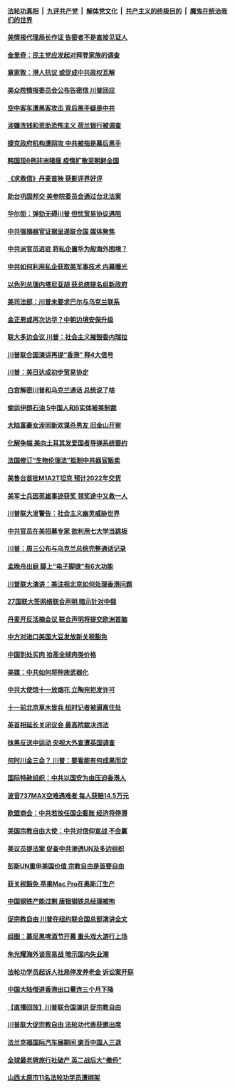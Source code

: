 ####  [法轮功真相](../../../../basic/blob/master/README.md?t=09270126) &nbsp;|&nbsp; [九评共产党](../../../../9ping.md/blob/master/README.md?t=09270126) &nbsp;|&nbsp; [解体党文化](../../../../jtdwh.md/blob/master/README.md?t=09270126)  &nbsp;|&nbsp; [共产主义的终极目的](../../../../gczydzjmd.md/blob/master/README.md?t=09270126) &nbsp;|&nbsp; [魔鬼在统治我们的世界](../../../../mgztzwmdsj.md/blob/master/README.md?t=09270126) 

#### [美情报代理局长作证 告密者不是直接见证人](../pages/nsc418/n11549189.md?t=09270126) 

#### [金里奇：民主党应发起对拜登家族的调查](../pages/nsc418/n11549231.md?t=09270126) 

#### [章家敦：港人抗议 或促成中共政权瓦解](../pages/nsc418/n11548760.md?t=09270126) 

#### [美众院情报委员会公布告密信 川普回应](../pages/nsc418/n11548618.md?t=09270126) 

#### [空中客车遭黑客攻击 背后黑手疑是中共](../pages/nsc418/n11548564.md?t=09270126) 

#### [涉嫌洗钱和资助恐怖主义 荷兰银行被调查](../pages/nsc418/n11548130.md?t=09270126) 

#### [捷克政府机构遭网攻 中共被指是幕后黑手](../pages/nsc418/n11548001.md?t=09270126) 

#### [韩国现6例非洲猪瘟 疫情扩散至朝鲜全国](../pages/nsc418/n11547167.md?t=09270126) 

#### [《求救信》丹麦首映 获影评界好评](../pages/nsc418/n11546670.md?t=09270126) 

#### [助台巩固邦交 美参院委员会通过台北法案](../pages/nsc418/n11547193.md?t=09270126) 

#### [华尔街：弹劾无碍川普 但忧贸易协议遇阻](../pages/nsc418/n11546756.md?t=09270126) 

#### [中共强摘器官证据呈递联合国 媒体聚焦](../pages/nsc418/n11546426.md?t=09270126) 

#### [中共派官员进驻 将私企置华为般海外困境？](../pages/nsc418/n11546046.md?t=09270126) 

#### [中共如何利用私企获取美军事技术 内幕曝光](../pages/nsc418/n11546359.md?t=09270126) 

#### [以色列总理内塔尼亚胡 获总统提名组新政府](../pages/nsc418/n11546715.md?t=09270126) 

#### [美司法部：川普未要求巴尔与乌克兰联系](../pages/nsc418/n11546566.md?t=09270126) 

#### [金正恩或再次访华？中朝边境安保升级](../pages/nsc418/n11546591.md?t=09270126) 

#### [联大多边会议 川普：社会主义摧毁委内瑞拉](../pages/nsc418/n11546452.md?t=09270126) 

#### [川普联合国演讲再提“香港” 释4大信号](../pages/nsc418/n11546162.md?t=09270126) 

#### [川普：美日达成初步贸易协定](../pages/nsc418/n11546385.md?t=09270126) 

#### [白宫解密川普和乌克兰通话 总统说了啥](../pages/nsc418/n11546306.md?t=09270126) 

#### [偷运伊朗石油 5中国人和6实体被美制裁](../pages/nsc418/n11546177.md?t=09270126) 

#### [大陆富豪女涉同新欢谋杀男友 旧金山开审](../pages/nsc418/n11546015.md?t=09270126) 

#### [化解争端 美向土耳其发爱国者导弹系统要约](../pages/nsc418/n11545516.md?t=09270126) 

#### [法国修订“生物伦理法”抵制中共器官贩卖](../pages/nsc418/n11545564.md?t=09270126) 

#### [美售台首批M1A2T坦克 预计2022年交货](../pages/nsc418/n11545398.md?t=09270126) 

#### [美军士兵因英雄事迹获奖 领奖途中又救一人](../pages/nsc418/n11545163.md?t=09270126) 

#### [川普联大发警告：社会主义幽灵威胁世界](../pages/nsc418/n11544847.md?t=09270126) 

#### [中共官员在美招募专家 欲利用七大学当跳板](../pages/nsc418/n11544572.md?t=09270126) 

#### [川普：周三公布与乌克兰总统完整通话记录](../pages/nsc418/n11543981.md?t=09270126) 

#### [孟晚舟出庭 脚上“电子脚镣”有6大功能](../pages/nsc418/n11543861.md?t=09270126) 

#### [川普联大演讲：美注视北京如何处理香港问题](../pages/nsc418/n11544104.md?t=09270126) 

#### [27国联大签网络联合声明 暗示针对中俄](../pages/nsc418/n11544052.md?t=09270126) 

#### [丹麦开反活摘会议 联合声明将提交欧洲首脑](../pages/nsc418/n11543833.md?t=09270126) 

#### [中方对进口美国大豆发放新关税豁免](../pages/nsc418/n11544016.md?t=09270126) 

#### [中国到处买肉 抬高全球肉类价格](../pages/nsc418/n11543663.md?t=09270126) 

#### [美媒：中共如何将种族武器化](../pages/nsc418/n11543775.md?t=09270126) 

#### [中共大使馆十一放烟花 立陶宛拒发许可](../pages/nsc418/n11543965.md?t=09270126) 

#### [十一前北京草木皆兵 纽时记者被逼离住处](../pages/nsc418/n11543774.md?t=09270126) 

#### [英首相延长关闭议会 最高院裁决违法](../pages/nsc418/n11543625.md?t=09270126) 

#### [抹黑反送中运动 央视大外宣遭英国调查](../pages/nsc418/n11543683.md?t=09270126) 

#### [何时川金三会？ 川普：要看能有何成果而定](../pages/nsc418/n11543143.md?t=09270126) 

#### [国际特赦组织：中共以国安为由压迫香港人](../pages/nsc418/n11543044.md?t=09270126) 

#### [波音737MAX空难遇难者 每人获赔14.5万元](../pages/nsc418/n11542953.md?t=09270126) 

#### [欧盟商会：中共若放任国企膨胀 经济将停滞](../pages/nsc418/n11542705.md?t=09270126) 

#### [美国宗教自由大使：中共对信仰宣战 不会赢](../pages/nsc418/n11542282.md?t=09270126) 

#### [美议员提法案 促查中共渗透UN及多边组织](../pages/nsc418/n11541838.md?t=09270126) 

#### [彭斯UN重申美国价值 宗教自由是首要自由](../pages/nsc418/n11541631.md?t=09270126) 

#### [获关税豁免 苹果Mac Pro在奥斯汀生产](../pages/nsc418/n11541490.md?t=09270126) 

#### [中国钢铁产能过剩 唐银钢铁总经理被拘](../pages/nsc418/n11541125.md?t=09270126) 

#### [促宗教自由 川普在纽约联合国总部演讲全文](../pages/nsc418/n11541496.md?t=09270126) 

#### [组图：慕尼黑啤酒节开幕 重头戏大游行上场](../pages/nsc418/n11541112.md?t=09270126) 

#### [朱光耀海外谈贸易战 暗示国内失业潮](../pages/nsc418/n11541187.md?t=09270126) 

#### [法轮功学员起诉人社局停发养老金 诉讼案开庭](../pages/nsc418/n11540664.md?t=09270126) 

#### [中国大陆借道香港出口量连三个月下降](../pages/nsc418/n11540902.md?t=09270126) 

#### [【直播回放】川普联合国演讲 促宗教自由](../pages/nsc418/n11537578.md?t=09270126) 

#### [川普联大促宗教自由 法轮功代表获邀出席](../pages/nsc418/n11540841.md?t=09270126) 

#### [法兰克福国际汽车展期间 逾百中国人三退](../pages/nsc418/n11525920.md?t=09270126) 

#### [全球最老牌旅行社破产 英二战后大“撤侨”](../pages/nsc418/n11540907.md?t=09270126) 

#### [山西太原市11名法轮功学员遭绑架](../pages/nsc418/n11540404.md?t=09270126) 

